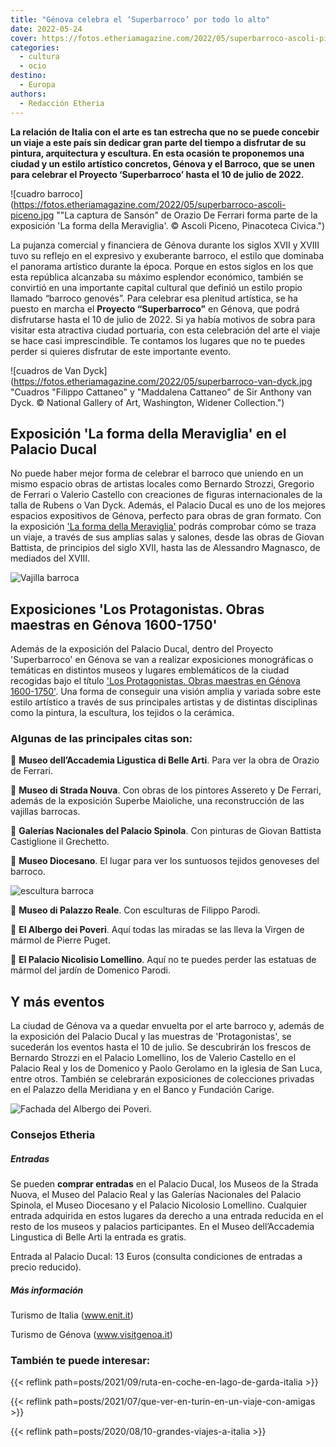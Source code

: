 ```yaml
---
title: "Génova celebra el ‘Superbarroco’ por todo lo alto"
date: 2022-05-24
cover: https://fotos.etheriamagazine.com/2022/05/superbarroco-ascoli-piceno.jpg
categories: 
  - cultura
  - ocio
destino: 
  - Europa
authors: 
  - Redacción Etheria
---
```


**La relación de Italia con el arte es tan estrecha que no se puede concebir un viaje a 
este país sin dedicar gran parte del tiempo a disfrutar de su pintura, arquitectura y 
escultura. En esta ocasión te proponemos una ciudad y un estilo artístico concretos, 
Génova y el Barroco, que se unen para celebrar el Proyecto ‘Superbarroco’ hasta el 10 de 
julio de 2022.** 

![cuadro barroco](https://fotos.etheriamagazine.com/2022/05/superbarroco-ascoli-piceno.jpg ""La captura de Sansón" de Orazio De Ferrari forma parte de la exposición 'La forma della Meraviglia'. © Ascoli Piceno, Pinacoteca Civica.")

La pujanza comercial y financiera de Génova durante los siglos XVII y XVIII tuvo su 
reflejo en el expresivo y exuberante barroco, el estilo que dominaba el panorama 
artístico durante la época. Porque en estos siglos en los que esta república alcanzaba 
su máximo esplendor económico, también se convirtió en una importante capital cultural 
que definió un estilo propio llamado “barroco genovés”. Para celebrar esa plenitud 
artística, se ha puesto en marcha el **Proyecto “Superbarroco”** en Génova, que podrá 
disfrutarse hasta el 10 de julio de 2022. Si ya había motivos de sobra para visitar esta 
atractiva ciudad portuaria, con esta celebración del arte el viaje se hace casi 
imprescindible. Te contamos los lugares que no te puedes perder si quieres disfrutar de 
este importante evento. 

![cuadros de Van Dyck](https://fotos.etheriamagazine.com/2022/05/superbarroco-van-dyck.jpg "Cuadros "Filippo Cattaneo" y "Maddalena Cattaneo" de Sir Anthony van Dyck. © National Gallery of Art, Washington, Widener Collection.")

## Exposición 'La forma della Meraviglia' en el Palacio Ducal

No puede haber mejor forma de celebrar el barroco que uniendo en un mismo espacio obras 
de artistas locales como Bernardo Strozzi, Gregorio de Ferrari o Valerio Castello con 
creaciones de figuras internacionales de la talla de Rubens o Van Dyck. Además, el 
Palacio Ducal es uno de los mejores espacios expositivos de Génova, perfecto para obras 
de gran formato. Con la exposición 
['](https://palazzoducale.genova.it/mostra/superbarocco/)[La forma della 
Meraviglia'](https://palazzoducale.genova.it/mostra/superbarocco/) podrás comprobar cómo 
se traza un viaje, a través de sus amplias salas y salones, desde las obras de Giovan 
Battista, de principios del siglo XVII, hasta las de Alessandro Magnasco, de mediados 
del XVIII. 

![Vajilla barroca](https://fotos.etheriamagazine.com/2022/05/superbarroco-Musei-di-Strada-Nuova.jpg "Vajilla barroca en el Musei di Strada Nuova. © ENIT")

## Exposiciones 'Los Protagonistas. Obras maestras en Génova 1600-1750'

Además de la exposición del Palacio Ducal, dentro del Proyecto 'Superbarroco' en Génova 
se van a realizar exposiciones monográficas o temáticas en distintos museos y lugares 
emblemáticos de la ciudad recogidas bajo el título 
['](https://www.visitgenoa.it/i-protagonisti-capolavori-genova-1600-1750#node-31547)[Los 
Protagonistas. Obras maestras en Génova 
1600-1750'](https://www.visitgenoa.it/i-protagonisti-capolavori-genova-1600-1750#node-31547). 
Una forma de conseguir una visión amplia y variada sobre este estilo artístico a través 
de sus principales artistas y de distintas disciplinas como la pintura, la escultura, 
los tejidos o la cerámica. 

### Algunas de las principales citas son:

📍 **Museo dell’Accademia Ligustica di Belle Arti**. Para ver la obra de Orazio de 
Ferrari. 

📍 **Museo di Strada Nouva**. Con obras de los pintores Assereto y De Ferrari, además de 
la exposición Superbe Maioliche, una reconstrucción de las vajillas barrocas. 

📍 **Galerías Nacionales del Palacio Spinola**. Con pinturas de Giovan Battista 
Castiglione il Grechetto. 

📍 **Museo Diocesano**. El lugar para ver los suntuosos tejidos genoveses del barroco. 

![escultura barroca](https://fotos.etheriamagazine.com/2022/05/Superbarroco-Palazzo-Reale.jpg "Escultura de Filippo Parodi en el Palazzo Reale. © ENIT")

📍 **Museo di Palazzo Reale**. Con esculturas de Filippo Parodi. 

📍 **El Albergo dei Poveri**. Aquí todas las miradas se las lleva la Virgen de mármol de 
Pierre Puget. 

📍 **El Palacio Nicolisio Lomellino**. Aquí no te puedes perder las estatuas de mármol 
del jardín de Domenico Parodi. 

## Y más eventos

La ciudad de Génova va a quedar envuelta por el arte barroco y, además de la exposición 
del Palacio Ducal y las muestras de 'Protagonistas', se sucederán los eventos hasta el 
10 de julio. Se descubrirán los frescos de Bernardo Strozzi en el Palacio Lomellino, los 
de Valerio Castello en el Palacio Real y los de Domenico y Paolo Gerolamo en la iglesia 
de San Luca, entre otros. También se celebrarán exposiciones de colecciones privadas en 
el Palazzo della Meridiana y en el Banco y Fundación Carige. 

![Fachada del Albergo dei Poveri.](https://fotos.etheriamagazine.com/2022/05/superbarroco-albergo-dei-poveri.jpg "Fachada del Albergo dei Poveri.")

### Consejos Etheria

##### Entradas

Se pueden **comprar entradas** en el Palacio Ducal, los Museos de la Strada Nuova, el 
Museo del Palacio Real y las Galerías Nacionales del Palacio Spinola, el Museo 
Diocesano y el Palacio Nicolosio Lomellino. Cualquier entrada adquirida en estos lugares 
da derecho a una entrada reducida en el resto de los museos y palacios participantes. En 
el Museo dell’Accademia Lingustica di Belle Arti la entrada es gratis. 

Entrada al Palacio Ducal: 13 Euros (consulta condiciones de entradas a precio reducido). 

##### Más información

Turismo de Italia (www.enit.it) 

Turismo de Génova (www.visitgenoa.it) 

### También te puede interesar:

{{< reflink path=posts/2021/09/ruta-en-coche-en-lago-de-garda-italia >}} 

{{< reflink path=posts/2021/07/que-ver-en-turin-en-un-viaje-con-amigas >}} 

{{< reflink path=posts/2020/08/10-grandes-viajes-a-italia >}}
